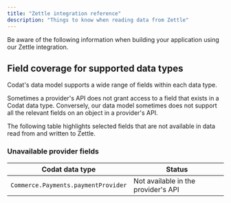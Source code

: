 ```yaml
---
title: "Zettle integration reference"
description: "Things to know when reading data from Zettle"
---
```


Be aware of the following information when building your application using our Zettle integration.

## Field coverage for supported data types

Codat's data model supports a wide range of fields within each data type.

Sometimes a provider's API does not grant access to a field that exists in a Codat data type. Conversely, our data model sometimes does not support all the relevant fields on an object in a provider's API.

The following table highlights selected fields that are not available in data read from and written to Zettle.

### Unavailable provider fields

| Codat data type                     | Status                              |
| ----------------------------------- | ----------------------------------- |
| `Commerce.Payments.paymentProvider` | Not available in the provider's API |
